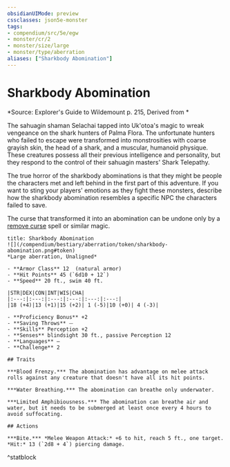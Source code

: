 ```yaml
---
obsidianUIMode: preview
cssclasses: json5e-monster
tags:
- compendium/src/5e/egw
- monster/cr/2
- monster/size/large
- monster/type/aberration
aliases: ["Sharkbody Abomination"]
---
```

# Sharkbody Abomination
*Source: Explorer's Guide to Wildemount p. 215, Derived from *  

The sahuagin shaman Selachai tapped into Uk'otoa's magic to wreak vengeance on the shark hunters of Palma Flora. The unfortunate hunters who failed to escape were transformed into monstrosities with coarse grayish skin, the head of a shark, and a muscular, humanoid physique. These creatures possess all their previous intelligence and personality, but they respond to the control of their sahuagin masters' Shark Telepathy.

The true horror of the sharkbody abominations is that they might be people the characters met and left behind in the first part of this adventure. If you want to sting your players' emotions as they fight these monsters, describe how the sharkbody abomination resembles a specific NPC the characters failed to save.

The curse that transformed it into an abomination can be undone only by a [remove curse](/compendium/spells/remove-curse.md) spell or similar magic.

```ad-statblock
title: Sharkbody Abomination
![](/compendium/bestiary/aberration/token/sharkbody-abomination.png#token)
*Large aberration, Unaligned*

- **Armor Class** 12  (natural armor)
- **Hit Points** 45 (`6d10 + 12`)
- **Speed** 20 ft., swim 40 ft.

|STR|DEX|CON|INT|WIS|CHA|
|:---:|:---:|:---:|:---:|:---:|:---:|
|18 (+4)|13 (+1)|15 (+2)| 1 (-5)|10 (+0)| 4 (-3)|

- **Proficiency Bonus** +2
- **Saving Throws** ⏤
- **Skills** Perception +2
- **Senses** blindsight 30 ft., passive Perception 12
- **Languages** —
- **Challenge** 2

## Traits

***Blood Frenzy.*** The abomination has advantage on melee attack rolls against any creature that doesn't have all its hit points.

***Water Breathing.*** The abomination can breathe only underwater.

***Limited Amphibiousness.*** The abomination can breathe air and water, but it needs to be submerged at least once every 4 hours to avoid suffocating.

## Actions

***Bite.*** *Melee Weapon Attack:* +6 to hit, reach 5 ft., one target. *Hit:* 13 (`2d8 + 4`) piercing damage.
```
^statblock